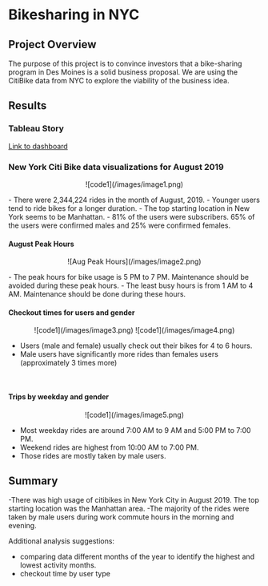 # Bikesharing in NYC

## Project Overview

The purpose of this project is to convince investors that a bike-sharing program in Des Moines is a solid business proposal. We are using the CitiBike data from NYC to explore the viability of the business idea.


## Results

### Tableau Story
[Link to dashboard](https://public.tableau.com/app/profile/yongxin.liu/viz/NYC_BIkeSharing/NYC_Bikeshare?publish=yes)

### New York Citi Bike data visualizations for August 2019

<p align="center">
    ![code1](/images/image1.png)
</p>
- There were 2,344,224 rides in the month of August, 2019. 
- Younger users tend to ride bikes for a longer duration. 
- The top starting location in New York seems to be Manhattan. 
- 81% of the users were subscribers. 65% of the users were confirmed males and 25% were confirmed females. 

#### August Peak Hours
<p align="center">
     ![Aug Peak Hours](/images/image2.png)
</p>
- The peak hours for bike usage is 5 PM to 7 PM. Maintenance should be avoided during these peak hours. 
- The least busy hours is from 1 AM to 4 AM. Maintenance should be done during these hours.

<br>


#### Checkout times for users and gender
<p align="center">
    ![code1](/images/image3.png)
    ![code1](/images/image4.png)
</p>

- Users (male and female) usually check out their bikes for 4 to 6 hours.
- Male users have significantly more rides than females users (approximately 3 times more)
<br>



#### Trips by weekday and gender
<p align="center">
    ![code1](/images/image5.png)
</p>

- Most weekday rides are around 7:00 AM to 9 AM and 5:00 PM to 7:00 PM.
- Weekend rides are highest from 10:00 AM to 7:00 PM.
- Those rides are mostly taken by male users.


## Summary
-There was high usage of citibikes in New York City in August 2019. The top starting location was the Manhattan area. 
-The majority of the rides were taken by male users during work commute hours in the morning and evening.



Additional analysis suggestions:
- comparing data different months of the year to identify the highest and lowest activity months. 
- checkout time by user type 
